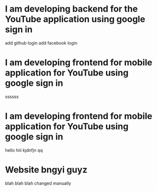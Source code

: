 # I am developing backend for the YouTube application using google sign in

add github login
add facebook login
# I am developing frontend for mobile application for YouTube using google sign in

ssssss
# I am developing frontend for mobile application for YouTube using google sign in

hello
hiii
kjdnfjn
qq
# Website bngyi guyz

blah blah blah
changed manually
